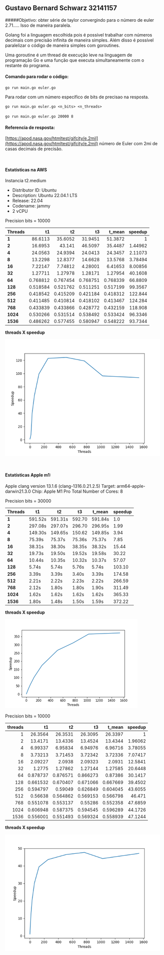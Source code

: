 ## Gustavo Bernard Schwarz 32141157

#####Objetivo: obter série de taylor convergindo para o número de euler 2.71….. Isso de maneira paralela. 

Golang foi a linguagem escolhida pois é possível trabalhar com números decimais com precisão infinita de maneira simples. Além disso é possível paralelizar o código de maneira simples com goroutines.

Uma goroutine é um thread de execução leve na linguagem de programação Go e uma função que executa simultaneamente com o restante do programa.

#### Comando para rodar o código: 

```shell
go run main.go euler.go
```

Para rodar com um número específico de bits de precisao na resposta.

```shell
go run main.go euler.go <n_bits> <n_threads>

go run main.go euler.go 20000 8
```

#### Referencia de resposta:

[https://apod.nasa.gov/htmltest/gifcity/e.2mil](https://apod.nasa.gov/htmltest/gifcity/e.2mil) número de Euler com 2mi de casas decimais de precisão.

<br>

#### Estatísticas na AWS

Instancia t2.medium
 - Distributor ID: Ubuntu
 - Description:    Ubuntu 22.04.1 LTS
 - Release:        22.04
 - Codename:       jammy
 - 2 vCPU

Precision bits = 10000

| Threads |        t1 |        t2 |        t3 |    t_mean |   speedup |
|---|----------:|----------:|----------:|----------:|----------:|
| **1** | 86.6113   | 35.6052   | 31.9451   | 51.3872   |   1       |
| **2**| 16.6953   | 43.141    | 46.5097   | 35.4487   |   1.44962 |
| **4**| 24.0563   | 24.9394   | 24.0413   | 24.3457   |   2.11073 |
| **8**| 13.2298   | 12.8377   | 14.6628   | 13.5768   |   3.78494 |
| **16**|  7.22147  |  7.74812  |  4.28001  |  6.41653  |   8.00856 |
| **32**|  1.27711  |  1.27978  |  1.28171  |  1.27954  |  40.1608  |
| **64**|  0.768812 |  0.767454 |  0.768751 |  0.768339 |  66.8809  |
| **128**|  0.518584 |  0.521762 |  0.511251 |  0.517199 |  99.3567  |
| **256**|  0.418542 |  0.415209 |  0.421184 |  0.418312 | 122.844   |
| **512**|  0.411485 |  0.410814 |  0.418102 |  0.413467 | 124.284   |
| **768**|  0.433839 |  0.433866 |  0.428772 |  0.432159 | 118.908   |
| **1024**|  0.530266 |  0.531514 |  0.538492 |  0.533424 |  96.3346  |
| **1536**|  0.486262 |  0.577455 |  0.580947 |  0.548222 |  93.7344  |

**threads X speedup**

![](./plots/speedup_plot_aws.png)

<br>

#### Estatísticas Apple m1:

Apple clang version 13.1.6 (clang-1316.0.21.2.5)
Target: arm64-apple-darwin21.3.0
Chip:	Apple M1 Pro
Total Number of Cores:	8

Precision bits = 30000

| Threads | t1 | t2 | t3 | t_mean | speedup |
|--------|-----|----|----|--------|---------|
| **1** | 591.52s | 591.31s | 592.70 | 591.84s | 1.0 |
| **2** | 297.08s | 297.07s | 296.70 | 296.95s | 1.99 |
| **4** | 149.30s | 149.65s | 150.62 | 149.85s | 3.94 |
| **8** | 75.39s | 75.37s | 75.36s | 75.37s | 7.85 | 
| **16** | 38.31s | 38.30s | 38.35s| 38.32s | 15.44 |
| **32** | 19.73s | 19.50s | 19.52s | 19.58s | 30.22 |
| **64** | 10.44s | 10.35s | 10.32s | 10.37s | 57.07 | 
| **128** | 5.74s | 5.74s | 5.76s | 5.74s | 103.10 | 
| **256** | 3.39s | 3.39s | 3.40s | 3.39s | 174.58 |
| **512** | 2.21s | 2.22s | 2.23s | 2.22s | 266.59 |
| **768** | 2.12s | 1.80s | 1.80s | 1.90s | 311.49 |
| **1024** | 1.62s | 1.62s | 1.62s | 1.62s | 365.33 |
| **1536** | 1.80s | 1.48s | 1.50s | 1.59s | 372.22 |

**threads X speedup**

![](./plots/speedup_plot_mac.png)

Precision bits = 10000

|   threads |        t1 |        t2 |        t3 |    t_mean |   speedup |
|----------:|----------:|----------:|----------:|----------:|----------:|
|         1 | 26.3564   | 26.3531   | 26.3095   | 26.3397   |   1       |
|         2 | 13.4171   | 13.4336   | 13.4524   | 13.4344   |   1.96062 |
|         4 |  6.99337  |  6.95834  |  6.94976  |  6.96716  |   3.78055 |
|         8 |  3.73213  |  3.71453  |  3.72342  |  3.72336  |   7.07417 |
|        16 |  2.09227  |  2.0938   |  2.09323  |  2.0931   |  12.5841  |
|        32 |  1.2775   |  1.27862  |  1.27144  |  1.27585  |  20.6448  |
|        64 |  0.878737 |  0.876571 |  0.866273 |  0.87386  |  30.1417  |
|       128 |  0.661532 |  0.670407 |  0.671066 |  0.667669 |  39.4502  |
|       256 |  0.594797 |  0.59049  |  0.626849 |  0.604045 |  43.6055  |
|       512 |  0.56638  |  0.564862 |  0.569153 |  0.566798 |  46.471   |
|       768 |  0.551078 |  0.553137 |  0.55286  |  0.552358 |  47.6859  |
|      1024 |  0.606948 |  0.587375 |  0.594545 |  0.596289 |  44.1726  |
|      1536 |  0.556001 |  0.551493 |  0.569324 |  0.558939 |  47.1244  |

**threads X speedup**

![](./plots/speedup_plot_mac2.png)





